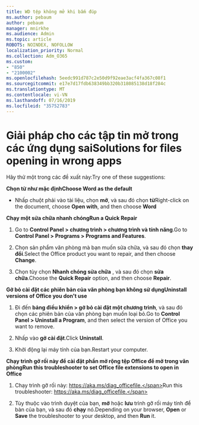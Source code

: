 ```yaml
---
title: WD tệp không mở khi bấm đúp
ms.author: pebaum
author: pebaum
manager: mnirkhe
ms.audience: Admin
ms.topic: article
ROBOTS: NOINDEX, NOFOLLOW
localization_priority: Normal
ms.collection: Adm_O365
ms.custom:
- "850"
- "2100002"
ms.openlocfilehash: 5eedc991d787c2e50d9f92eae3acf4fa367c08f1
ms.sourcegitcommit: e17e7d17fdb638349bb320b318085138d18f284c
ms.translationtype: MT
ms.contentlocale: vi-VN
ms.lasthandoff: 07/16/2019
ms.locfileid: "35752783"
---
```

# <a name="solutions-for-files-opening-in-wrong-apps"></a><span data-ttu-id="c2ec7-102">Giải pháp cho các tập tin mở trong các ứng dụng sai</span><span class="sxs-lookup"><span data-stu-id="c2ec7-102">Solutions for files opening in wrong apps</span></span>

<span data-ttu-id="c2ec7-103">Hãy thử một trong các đề xuất này:</span><span class="sxs-lookup"><span data-stu-id="c2ec7-103">Try one of these suggestions:</span></span>

<span data-ttu-id="c2ec7-104">**Chọn từ như mặc định**</span><span class="sxs-lookup"><span data-stu-id="c2ec7-104">**Choose Word as the default**</span></span>

* <span data-ttu-id="c2ec7-105">Nhấp chuột phải vào tài liệu, chọn **mở**, và sau đó chọn **từ**</span><span class="sxs-lookup"><span data-stu-id="c2ec7-105">Right-click on the document, choose **Open with**, and then choose **Word**</span></span>

<span data-ttu-id="c2ec7-106">**Chạy một sửa chữa nhanh chóng**</span><span class="sxs-lookup"><span data-stu-id="c2ec7-106">**Run a Quick Repair**</span></span>

1. <span data-ttu-id="c2ec7-107">Go to **Control Panel > chương trình > chương trình và tính năng**.</span><span class="sxs-lookup"><span data-stu-id="c2ec7-107">Go to **Control Panel > Programs > Programs and Features**.</span></span>

2. <span data-ttu-id="c2ec7-108">Chọn sản phẩm văn phòng mà bạn muốn sửa chữa, và sau đó chọn **thay đổi**.</span><span class="sxs-lookup"><span data-stu-id="c2ec7-108">Select the Office product you want to repair, and then choose **Change**.</span></span>

3. <span data-ttu-id="c2ec7-109">Chọn tùy chọn **Nhanh chóng sửa chữa** , và sau đó chọn **sửa chữa**.</span><span class="sxs-lookup"><span data-stu-id="c2ec7-109">Choose the **Quick Repair** option, and then choose **Repair**.</span></span>

<span data-ttu-id="c2ec7-110">**Gỡ bỏ cài đặt các phiên bản của văn phòng bạn không sử dụng**</span><span class="sxs-lookup"><span data-stu-id="c2ec7-110">**Uninstall versions of Office you don't use**</span></span>

1. <span data-ttu-id="c2ec7-111">Đi đến **bảng điều khiển > gỡ bỏ cài đặt một chương trình**, và sau đó chọn các phiên bản của văn phòng bạn muốn loại bỏ.</span><span class="sxs-lookup"><span data-stu-id="c2ec7-111">Go to **Control Panel > Uninstall a Program**, and then select the version of Office you want to remove.</span></span>

2. <span data-ttu-id="c2ec7-112">Nhấp vào **gỡ cài đặt**.</span><span class="sxs-lookup"><span data-stu-id="c2ec7-112">Click **Uninstall**.</span></span>

3. <span data-ttu-id="c2ec7-113">Khởi động lại máy tính của bạn.</span><span class="sxs-lookup"><span data-stu-id="c2ec7-113">Restart your computer.</span></span>

<span data-ttu-id="c2ec7-114">**Chạy trình gỡ rối này để cài đặt phần mở rộng tệp Office để mở trong văn phòng**</span><span class="sxs-lookup"><span data-stu-id="c2ec7-114">**Run this troubleshooter to set Office file extensions to open in Office**</span></span>

1. <span data-ttu-id="c2ec7-115">Chạy trình gỡ rối này: https://aka.ms/diag_officefile.</span><span class="sxs-lookup"><span data-stu-id="c2ec7-115">Run this troubleshooter: https://aka.ms/diag_officefile.</span></span>

2. <span data-ttu-id="c2ec7-116">Tùy thuộc vào trình duyệt của bạn, **mở** hoặc **lưu** trình gỡ rối máy tính để bàn của bạn, và sau đó **chạy** nó.</span><span class="sxs-lookup"><span data-stu-id="c2ec7-116">Depending on your browser, **Open** or **Save** the troubleshooter to your desktop, and then **Run** it.</span></span>
